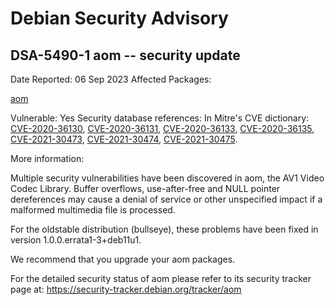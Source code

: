 
Debian Security Advisory
========================


DSA-5490-1 aom -- security update
---------------------------------



Date Reported:
06 Sep 2023
Affected Packages:

[aom](https://packages.debian.org/src:aom)

Vulnerable:
Yes
Security database references:
In Mitre's CVE dictionary: [CVE-2020-36130](https://security-tracker.debian.org/tracker/CVE-2020-36130), [CVE-2020-36131](https://security-tracker.debian.org/tracker/CVE-2020-36131), [CVE-2020-36133](https://security-tracker.debian.org/tracker/CVE-2020-36133), [CVE-2020-36135](https://security-tracker.debian.org/tracker/CVE-2020-36135), [CVE-2021-30473](https://security-tracker.debian.org/tracker/CVE-2021-30473), [CVE-2021-30474](https://security-tracker.debian.org/tracker/CVE-2021-30474), [CVE-2021-30475](https://security-tracker.debian.org/tracker/CVE-2021-30475).  

More information:

Multiple security vulnerabilities have been discovered in aom, the AV1 Video
Codec Library. Buffer overflows, use-after-free and NULL pointer dereferences
may cause a denial of service or other unspecified impact if a malformed
multimedia file is processed.


For the oldstable distribution (bullseye), these problems have been fixed
in version 1.0.0.errata1-3+deb11u1.


We recommend that you upgrade your aom packages.


For the detailed security status of aom please refer to
its security tracker page at:
<https://security-tracker.debian.org/tracker/aom>






